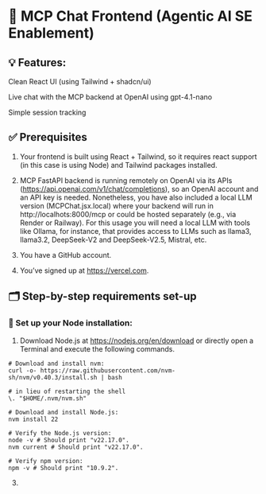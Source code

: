 # 🚀 MCP Chat Frontend (Agentic AI SE Enablement)

## 💡 Features:
Clean React UI (using Tailwind + shadcn/ui)

Live chat with the MCP backend at OpenAI using gpt-4.1-nano

Simple session tracking

## ✅ Prerequisites
1. Your frontend is built using React + Tailwind, so it requires react support (in this case is using Node) and Tailwind packages installed.

2. MCP FastAPI backend is running remotely on OpenAI via its APIs (https://api.openai.com/v1/chat/completions), so an OpenAI account and an API key is needed. Nonetheless, you have also included a local LLM version (MCPChat.jsx.local) where your backend will run in http://localhots:8000/mcp or could be hosted separately (e.g., via Render or Railway). 
For this usage you will need a local LLM with tools like Ollama, for instance, that provides access to LLMs such as llama3, llama3.2, DeepSeek-V2 and DeepSeek-V2.5, Mistral, etc. 

3. You have a GitHub account.

4. You’ve signed up at https://vercel.com.

## 🗂️ Step-by-step requirements set-up

### 📂 Set up your Node installation:

1. Download Node.js at https://nodejs.org/en/download or directly open a Terminal and execute the following commands.

```
# Download and install nvm:
curl -o- https://raw.githubusercontent.com/nvm-sh/nvm/v0.40.3/install.sh | bash

# in lieu of restarting the shell
\. "$HOME/.nvm/nvm.sh"

# Download and install Node.js:
nvm install 22

# Verify the Node.js version:
node -v # Should print "v22.17.0".
nvm current # Should print "v22.17.0".

# Verify npm version:
npm -v # Should print "10.9.2".
```
   
3. 
